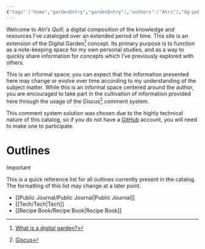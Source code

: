 ```yaml
---
{"tags":["home","gardenEntry","gardenEntry"],"authors":["Atri"],"dg-publish":true,"dg-home":true,"dg-pinned":true,"dg-note-icon":"home","permalink":"/home/","pinned":true,"dgPassFrontmatter":true,"noteIcon":"home","created":"2024-03-05T11:02:30.126-05:00","updated":"2024-09-06T23:00:10.647-04:00"}
---
```


Welcome to *Atri’s Quill*, a digital composition of the knowledge and resources I’ve cataloged over an extended period of time. This site is an extension of the Digital Garden[^1] concept. Its primary purpose is to function as a note-keeping space for my own personal studies, and as a way to quickly share information for concepts which I’ve previously explored with others.

This is an informal space; you can expect that the information presented here may change or evolve over time according to my understanding of the subject matter. While this is an informal space centered around the author, you are encouraged to take part in the cultivation of information provided here through the usage of the Giscus[^2] comment system.

This comment system solution was chosen due to the highly technical nature of this catalog, so if you do not have a [GitHub](https://github.com/) account, you will need to make one to participate.

# Outlines

> [!important] 
> This is a quick reference list for all outlines currently present in the catalog. The formatting of this list may change at a later point.

- [[Public Journal/Public Journal\|Public Journal]]
- [[Tech/Tech\|Tech]]
- [[Recipe Book/Recipe Book\|Recipe Book]]

[^1]: [What is a digital garden?](https://www.thunknotes.com/blog/what-is-a-digital-garden)
[^2]: [Giscus](https://giscus.app)
